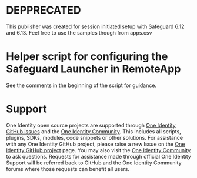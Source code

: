 # DEPPRECATED
This publisher was created for session initiated setup with Safeguard 6.12 and 6.13. Feel free to use the samples though from apps.csv

# Helper script for configuring the Safeguard Launcher in RemoteApp

See the comments in the beginning of the script for guidance.

# Support

One Identity open source projects are supported through [One Identity GitHub issues](https://github.com/OneIdentity/SafeguardAutoIt/issues) and the [One Identity Community](https://www.oneidentity.com/community/). This includes all scripts, plugins, SDKs, modules, code snippets or other solutions. For assistance with any One Identity GitHub project, please raise a new Issue on the [One Identity GitHub project](https://github.com/OneIdentity/SafeguardAutoIt/issues) page. You may also visit the [One Identity Community](https://www.oneidentity.com/community/) to ask questions.  Requests for assistance made through official One Identity Support will be referred back to GitHub and the One Identity Community forums where those requests can benefit all users.
